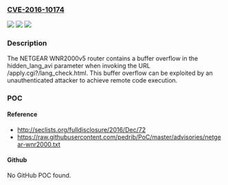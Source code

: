 ### [CVE-2016-10174](https://cve.mitre.org/cgi-bin/cvename.cgi?name=CVE-2016-10174)
![](https://img.shields.io/static/v1?label=Product&message=n%2Fa&color=blue)
![](https://img.shields.io/static/v1?label=Version&message=n%2Fa&color=blue)
![](https://img.shields.io/static/v1?label=Vulnerability&message=n%2Fa&color=brighgreen)

### Description

The NETGEAR WNR2000v5 router contains a buffer overflow in the hidden_lang_avi parameter when invoking the URL /apply.cgi?/lang_check.html. This buffer overflow can be exploited by an unauthenticated attacker to achieve remote code execution.

### POC

#### Reference
- http://seclists.org/fulldisclosure/2016/Dec/72
- https://raw.githubusercontent.com/pedrib/PoC/master/advisories/netgear-wnr2000.txt

#### Github
No GitHub POC found.

